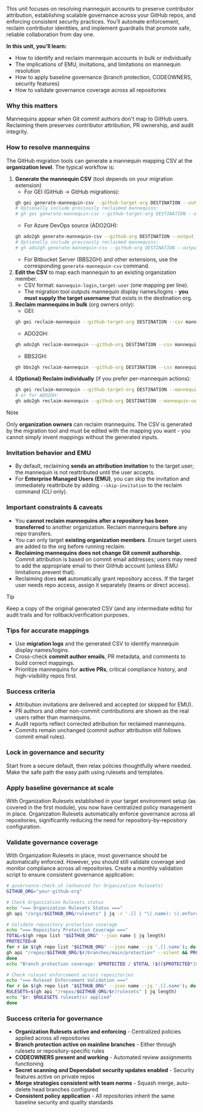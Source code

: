 This unit focuses on resolving mannequin accounts to preserve contributor attribution, establishing scalable governance across your GitHub repos, and enforcing consistent security practices. You’ll automate enforcement, reclaim contributor identities, and implement guardrails that promote safe, reliable collaboration from day one.

**In this unit, you'll learn:**
- How to identify and reclaim mannequin accounts in bulk or individually
- The implications of EMU, invitations, and limitations on mannequin resolution
- How to apply baseline governance (branch protection, CODEOWNERS, security features)
- How to validate governance coverage across all repositories

### Why this matters

Mannequins appear when Git commit authors don't map to GitHub users. Reclaiming them preserves contributor attribution, PR ownership, and audit integrity.

### How to resolve mannequins

The GitHub migration tools can generate a mannequin mapping CSV at the **organization level**. The typical workflow is:

1. **Generate the mannequin CSV** (tool depends on your migration extension)
   * For GEI (GitHub → GitHub migrations):
   ```bash
   gh gei generate-mannequin-csv --github-target-org DESTINATION --output mannequins.csv
   # Optionally include previously reclaimed mannequins:
   # gh gei generate-mannequin-csv --github-target-org DESTINATION --output mannequins.csv --include-reclaimed
   ```
   * For Azure DevOps source (ADO2GH):
   ```bash
   gh ado2gh generate-mannequin-csv --github-org DESTINATION --output mannequins.csv
   # Optionally include previously reclaimed mannequins:
   # gh ado2gh generate-mannequin-csv --github-org DESTINATION --output mannequins.csv --include-reclaimed
   ```
   * For Bitbucket Server (BBS2GH) and other extensions, use the corresponding `generate-mannequin-csv` command.
1. **Edit the CSV** to map each mannequin to an existing organization member.
   * CSV format: `mannequin-login,target-user` (one mapping per line).
   * The migration tool outputs mannequin display names/logins - **you must supply the target username** that exists in the destination org.
1. **Reclaim mannequins in bulk** (org owners only):
   * GEI:
   ```bash
   gh gei reclaim-mannequin --github-target-org DESTINATION --csv mannequins.csv
   ```
   * ADO2GH:
   ```bash
   gh ado2gh reclaim-mannequin --github-org DESTINATION --csv mannequins.csv
   ```
   * BBS2GH:
   ```bash
   gh bbs2gh reclaim-mannequin --github-org DESTINATION --csv mannequins.csv
   ```
1. **(Optional) Reclaim individually** (if you prefer per-mannequin actions):
    ```bash
    gh gei reclaim-mannequin --github-target-org DESTINATION --mannequin-user MANNEQUIN --target-user USERNAME
    # or for ADO2GH:
    gh ado2gh reclaim-mannequin --github-org DESTINATION --mannequin-user MANNEQUIN --target-user USERNAME
    ```

> [!NOTE]
> Only **organization owners** can reclaim mannequins. The CSV is generated by the migration tool and must be edited with the mapping you want - you cannot simply invent mappings without the generated inputs.

### Invitation behavior and EMU

* By default, reclaiming **sends an attribution invitation** to the target user; the mannequin is not reattributed until the user accepts.
* For **Enterprise Managed Users (EMU)**, you can skip the invitation and immediately reattribute by adding `--skip-invitation` to the reclaim command (CLI only).

### Important constraints & caveats

* You **cannot reclaim mannequins after a repository has been transferred** to another organization. Reclaim mannequins **before** any repo transfers.
* You can only target **existing organization members**. Ensure target users are added to the org before running reclaim.
* **Reclaiming mannequins does not change Git commit authorship.** Commit attribution is based on commit email addresses; users may need to add the appropriate email to their GitHub account (unless EMU limitations prevent that).
* Reclaiming does **not** automatically grant repository access. If the target user needs repo access, assign it separately (teams or direct access).

> [!TIP]
> Keep a copy of the original generated CSV (and any intermediate edits) for audit trails and for rollback/verification purposes.

### Tips for accurate mappings

* Use **migration logs** and the generated CSV to identify mannequin display names/logins.
* Cross-check **commit author emails**, PR metadata, and comments to build correct mappings.
* Prioritize mannequins for **active PRs**, critical compliance history, and high-visibility repos first.

### Success criteria

* Attribution invitations are delivered and accepted (or skipped for EMU).
* PR authors and other non-commit contributions are shown as the real users rather than mannequins.
* Audit reports reflect corrected attribution for reclaimed mannequins.
* Commits remain unchanged (commit author attribution still follows commit email rules).

### Lock in governance and security
Start from a secure default, then relax policies thoughtfully where needed. Make the safe path the easy path using rulesets and templates.

### Apply baseline governance at scale
With Organization Rulesets established in your target environment setup (as covered in the first module), you now have centralized policy management in place. Organization Rulesets automatically enforce governance across all repositories, significantly reducing the need for repository-by-repository configuration.

### Validate governance coverage
With Organization Rulesets in place, most governance should be automatically enforced. However, you should still validate coverage and monitor compliance across all repositories.
Create a monthly validation script to ensure consistent governance application:

```bash
# governance-check.sh (enhanced for Organization Rulesets)
GITHUB_ORG="your-github-org"

# Check Organization Rulesets status
echo "=== Organization Rulesets Status ==="
gh api "/orgs/$GITHUB_ORG/rulesets" | jq -r '.[] | "\(.name): \(.enforcement) (\(.conditions.repository_name.include // ["all"]) | join(","))"'

# Validate repository protection coverage
echo "=== Repository Protection Coverage ==="
TOTAL=$(gh repo list "$GITHUB_ORG" --json name | jq length)
PROTECTED=0
for r in $(gh repo list "$GITHUB_ORG" --json name --jq '.[].name'); do
gh api "/repos/$GITHUB_ORG/$r/branches/main/protection" --silent && PROTECTED=$((PROTECTED+1))
done
echo "Branch protection coverage: $PROTECTED / $TOTAL ($(($PROTECTED*100/$TOTAL))%)"

# Check ruleset enforcement across repositories
echo "=== Ruleset Enforcement Validation ==="
for r in $(gh repo list "$GITHUB_ORG" --json name --jq '.[].name'); do
RULESETS=$(gh api "/repos/$GITHUB_ORG/$r/rulesets" | jq length)
echo "$r: $RULESETS ruleset(s) applied"
done
```
### Success criteria for governance

- **Organization Rulesets active and enforcing** - Centralized policies applied across all repositories
- **Branch protection active on mainline branches** - Either through rulesets or repository-specific rules
- **CODEOWNERS present and working** - Automated review assignments functioning
- **Secret scanning and Dependabot security updates enabled** - Security features active on private repos
- **Merge strategies consistent with team norms** - Squash merge, auto-delete head branches configured
- **Consistent policy application** - All repositories inherit the same baseline security and quality standards
